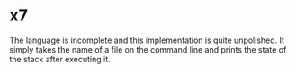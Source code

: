 # x7

The language is incomplete and this implementation is quite unpolished. It simply takes the name of a file on the command line and prints the state of the stack after executing it.
